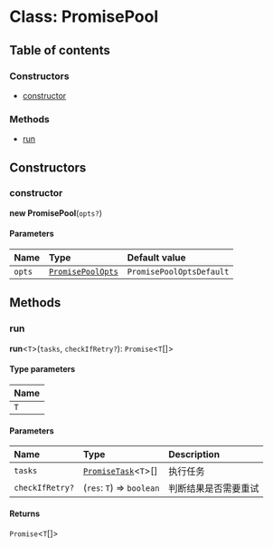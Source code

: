 # Class: PromisePool

## Table of contents

### Constructors

* [constructor](/en/auto-docs/utils/classes/PromisePool.md#constructor)

### Methods

* [run](/en/auto-docs/utils/classes/PromisePool.md#run)

## Constructors

### constructor

**new PromisePool**(`opts?`)

#### Parameters

| Name | Type | Default value |
| :------ | :------ | :------ |
| `opts` | [`PromisePoolOpts`](/en/auto-docs/utils/interfaces/PromisePoolOpts.md) | `PromisePoolOptsDefault` |

## Methods

### run

**run**<`T`>(`tasks`, `checkIfRetry?`): `Promise`<`T`\[]>

#### Type parameters

| Name |
| :------ |
| `T` |

#### Parameters

| Name | Type | Description |
| :------ | :------ | :------ |
| `tasks` | [`PromiseTask`](/en/auto-docs/utils/interfaces/PromiseTask.md)<`T`>\[] | 执行任务 |
| `checkIfRetry?` | (`res`: `T`) => `boolean` | 判断结果是否需要重试 |

#### Returns

`Promise`<`T`\[]>
